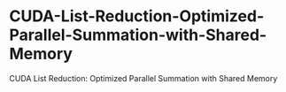 # CUDA-List-Reduction-Optimized-Parallel-Summation-with-Shared-Memory
CUDA List Reduction: Optimized Parallel Summation with Shared Memory
